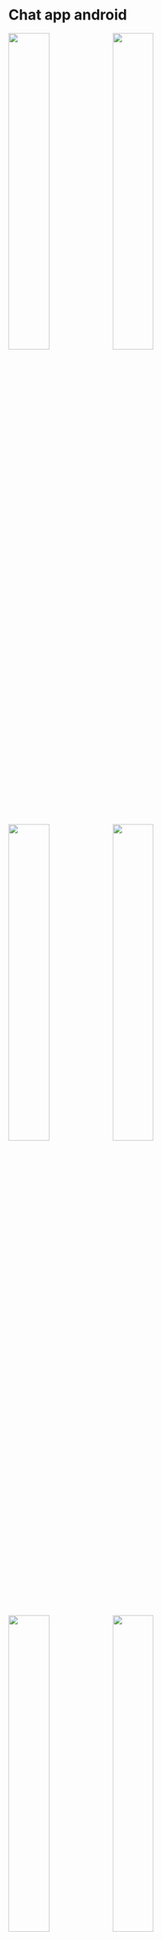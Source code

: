 # Chat app android

<img src="https://github.com/MaiKienCuong/ChatApp_Android/blob/kcuong/images/1.png?raw=true" width=40% height=40%>

<img src="https://github.com/MaiKienCuong/ChatApp_Android/blob/kcuong/images/2.png?raw=true" width=40% height=40%>

<img src="https://github.com/MaiKienCuong/ChatApp_Android/blob/kcuong/images/3.png?raw=true" width=40% height=40%>

<img src="https://github.com/MaiKienCuong/ChatApp_Android/blob/kcuong/images/4.png?raw=true" width=40% height=40%>

<img src="https://github.com/MaiKienCuong/ChatApp_Android/blob/kcuong/images/5.png?raw=true" width=40% height=40%>

<img src="https://github.com/MaiKienCuong/ChatApp_Android/blob/kcuong/images/6.png?raw=true" width=40% height=40%>

<img src="https://github.com/MaiKienCuong/ChatApp_Android/blob/kcuong/images/7.png?raw=true" width=40% height=40%>

<img src="https://github.com/MaiKienCuong/ChatApp_Android/blob/kcuong/images/8.png?raw=true" width=40% height=40%>

<img src="https://github.com/MaiKienCuong/ChatApp_Android/blob/kcuong/images/9.png?raw=true" width=40% height=40%>

<img src="https://github.com/MaiKienCuong/ChatApp_Android/blob/kcuong/images/10.png?raw=true" width=40% height=40%>

<img src="https://github.com/MaiKienCuong/ChatApp_Android/blob/kcuong/images/11.png?raw=true" width=40% height=40%>

<img src="https://github.com/MaiKienCuong/ChatApp_Android/blob/kcuong/images/12.png?raw=true" width=40% height=40%>

<img src="https://github.com/MaiKienCuong/ChatApp_Android/blob/kcuong/images/13.png?raw=true" width=40% height=40%>

<img src="https://github.com/MaiKienCuong/ChatApp_Android/blob/kcuong/images/14.png?raw=true" width=40% height=40%>

<img src="https://github.com/MaiKienCuong/ChatApp_Android/blob/kcuong/images/15.png?raw=true" width=40% height=40%>

<img src="https://github.com/MaiKienCuong/ChatApp_Android/blob/kcuong/images/16.png?raw=true" width=40% height=40%>

<img src="https://github.com/MaiKienCuong/ChatApp_Android/blob/kcuong/images/17.png?raw=true" width=40% height=40%>

<img src="https://github.com/MaiKienCuong/ChatApp_Android/blob/kcuong/images/18.png?raw=true" width=40% height=40%>

<img src="https://github.com/MaiKienCuong/ChatApp_Android/blob/kcuong/images/19.png?raw=true" width=40% height=40%>

<img src="https://github.com/MaiKienCuong/ChatApp_Android/blob/kcuong/images/20.png?raw=true" width=40% height=40%>

<img src="https://github.com/MaiKienCuong/ChatApp_Android/blob/kcuong/images/21.png?raw=true" width=40% height=40%>

<img src="https://github.com/MaiKienCuong/ChatApp_Android/blob/kcuong/images/22.png?raw=true" width=40% height=40%>